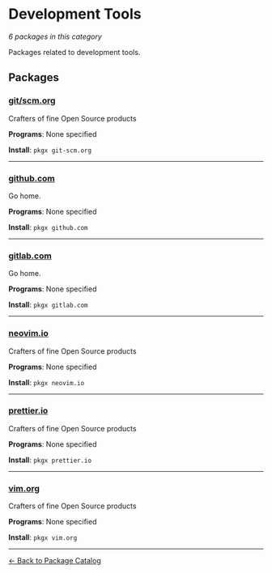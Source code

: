 # Development Tools

*6 packages in this category*

Packages related to development tools.

## Packages

### [git/scm.org](../packages/git/scm-org.md)

Crafters of fine Open Source products

**Programs**: None specified

**Install**: `pkgx git-scm.org`

---

### [github.com](../packages/github-com.md)

Go home.

**Programs**: None specified

**Install**: `pkgx github.com`

---

### [gitlab.com](../packages/gitlab-com.md)

Go home.

**Programs**: None specified

**Install**: `pkgx gitlab.com`

---

### [neovim.io](../packages/neovim-io.md)

Crafters of fine Open Source products

**Programs**: None specified

**Install**: `pkgx neovim.io`

---

### [prettier.io](../packages/prettier-io.md)

Crafters of fine Open Source products

**Programs**: None specified

**Install**: `pkgx prettier.io`

---

### [vim.org](../packages/vim-org.md)

Crafters of fine Open Source products

**Programs**: None specified

**Install**: `pkgx vim.org`

---

[← Back to Package Catalog](../package-catalog.md)
